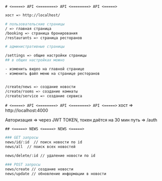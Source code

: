 <!-- # FRONT -->

`# <=====> API <========> API <========> API <=====>`

```bash
хост => http://localhost/

# пользовательские страницы
/ => главная страница
/booking => страница бронирования
/restaurants => страница ресторанов

# административные страницы

/settings => общие настройки страницы
## в общих настройках можно

- изменить видео на главной странице
- изменить файл меню на странице ресторанов


/create/news => создание новости
/create/rooms => создание комнаты
/create/service => создание сервиса

```

<!-- # BACK -->

`# <=====> API <========> API <========> API <=====>`
хост => http://localhost:4000

Авторизация => через JWT TOKEN, токен даётся на 30 мин
путь => /auth

`## <=====> NEWS <=====> NEWS <=====>`

```bash
### GET запросы
news/id/:id  // поиск новости по id
news/all  // поиск всех новостей

news/delete/:id // удаление новости по id

### POST запросы
news/create // создание новости
news/update // обновление информации в новости

```
